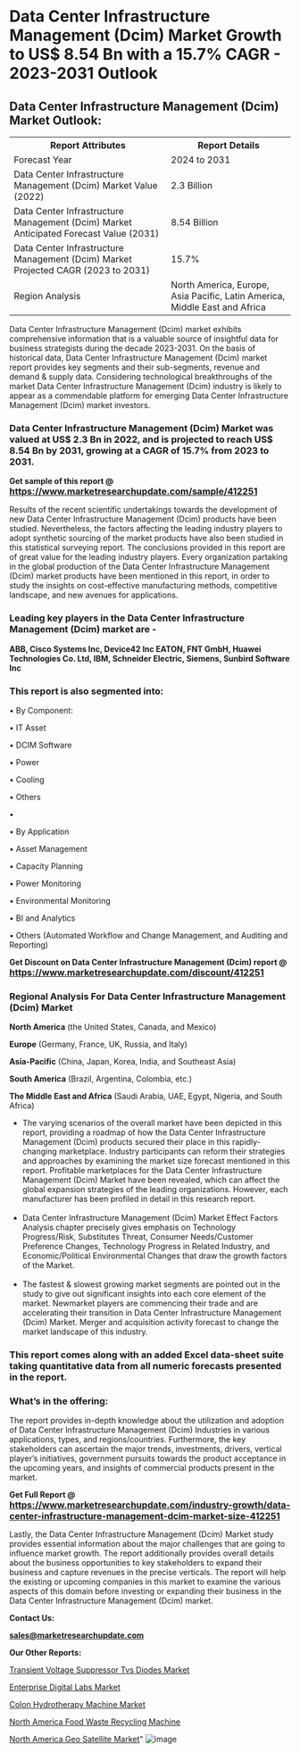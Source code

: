 # Data Center Infrastructure Management (Dcim) Market Growth to US$ 8.54 Bn with a 15.7% CAGR - 2023-2031 Outlook

<html>
<body>

<h2>Data Center Infrastructure Management (Dcim) Market Outlook:</h2>

<table>
  <tr>
    <th>Report Attributes</th>
    <th>Report Details</th>
  </tr>
  <tr>
    <td>Forecast Year</td>
    <td>2024 to 2031</td>
  </tr>
  <tr>
    <td>Data Center Infrastructure Management (Dcim) Market Value (2022)</td>
    <td>2.3 Billion</td>
  </tr>
  <tr>
    <td>Data Center Infrastructure Management (Dcim) Market Anticipated Forecast Value (2031)</td>
    <td>8.54 Billion</td>
  </tr>
  <tr>
    <td>Data Center Infrastructure Management (Dcim) Market Projected CAGR (2023 to 2031)</td>
    <td>15.7%</td>
  </tr>
  <tr>
    <td>Region Analysis</td>
    <td>North America, Europe, Asia Pacific, Latin America, Middle East and Africa</td>
  </tr>
</table>

</body>
</html>

Data Center Infrastructure Management (Dcim) market exhibits comprehensive information that is a valuable source of insightful data for business strategists during the decade 2023-2031. On the basis of historical data, Data Center Infrastructure Management (Dcim) market report provides key segments and their sub-segments, revenue and demand &amp; supply data. Considering technological breakthroughs of the market Data Center Infrastructure Management (Dcim) industry is likely to appear as a commendable platform for emerging Data Center Infrastructure Management (Dcim) market investors.

<strong><h3>Data Center Infrastructure Management (Dcim) Market was valued at US$ 2.3 Bn in 2022, and is projected to reach US$ 8.54 Bn by 2031, growing at a CAGR of 15.7% from 2023 to 2031.</h3></strong>

<strong>Get sample of this report @ <a href=https://www.marketresearchupdate.com/sample/412251><font size=3 color=#0000ff>https://www.marketresearchupdate.com/sample/412251</font></a></strong>

Results of the recent scientific undertakings towards the development of new Data Center Infrastructure Management (Dcim) products have been studied. Nevertheless, the factors affecting the leading industry players to adopt synthetic sourcing of the market products have also been studied in this statistical surveying report. The conclusions provided in this report are of great value for the leading industry players. Every organization partaking in the global production of the Data Center Infrastructure Management (Dcim) market products have been mentioned in this report, in order to study the insights on cost-effective manufacturing methods, competitive landscape, and new avenues for applications.

<strong><h3>Leading key players in the Data Center Infrastructure Management (Dcim) market are -</h3></strong>

<strong>ABB, Cisco Systems Inc, Device42 Inc EATON, FNT GmbH, Huawei Technologies Co. Ltd, IBM, Schneider Electric, Siemens, Sunbird Software Inc</strong>

<strong><h3>This report is also segmented into:</h3></strong>

• By Component:

• IT Asset

• DCIM Software

• Power

• Cooling

• Others

• 

• By Application

• Asset Management

• Capacity Planning

• Power Monitoring

• Environmental Monitoring

• BI and Analytics

• Others (Automated Workflow and Change Management, and Auditing and Reporting)

<strong>Get Discount on Data Center Infrastructure Management (Dcim) report @ <a href=https://www.marketresearchupdate.com/discount/412251><font size=3 color=#0000ff>https://www.marketresearchupdate.com/discount/412251</font></a></strong>

<strong><h3>Regional Analysis For Data Center Infrastructure Management (Dcim) Market</h3></strong>

<strong>North America</strong> (the United States, Canada, and Mexico)

<strong>Europe</strong> (Germany, France, UK, Russia, and Italy)

<strong>Asia-Pacific</strong> (China, Japan, Korea, India, and Southeast Asia)

<strong>South America</strong> (Brazil, Argentina, Colombia, etc.)

<strong>The Middle East and Africa</strong> (Saudi Arabia, UAE, Egypt, Nigeria, and South Africa)

<ul>
  <li>The varying scenarios of the overall market have been depicted in this report, providing a roadmap of how the Data Center Infrastructure Management (Dcim) products secured their place in this rapidly-changing marketplace. Industry participants can reform their strategies and approaches by examining the market size forecast mentioned in this report. Profitable marketplaces for the Data Center Infrastructure Management (Dcim) Market have been revealed, which can affect the global expansion strategies of the leading organizations. However, each manufacturer has been profiled in detail in this research report.</li><br>
  <li>Data Center Infrastructure Management (Dcim) Market Effect Factors Analysis chapter precisely gives emphasis on Technology Progress/Risk, Substitutes Threat, Consumer Needs/Customer Preference Changes, Technology Progress in Related Industry, and Economic/Political Environmental Changes that draw the growth factors of the Market.</li><br>
  <li>The fastest &amp; slowest growing market segments are pointed out in the study to give out significant insights into each core element of the market. Newmarket players are commencing their trade and are accelerating their transition in Data Center Infrastructure Management (Dcim) Market. Merger and acquisition activity forecast to change the market landscape of this industry.</li>
</ul>
<strong><h3>This report comes along with an added Excel data-sheet suite taking quantitative data from all numeric forecasts presented in the report.</h3></strong>

<strong><h3>What’s in the offering:</h3></strong> The report provides in-depth knowledge about the utilization and adoption of Data Center Infrastructure Management (Dcim) Industries in various applications, types, and regions/countries. Furthermore, the key stakeholders can ascertain the major trends, investments, drivers, vertical player’s initiatives, government pursuits towards the product acceptance in the upcoming years, and insights of commercial products present in the market.

<strong>Get Full Report @ <a href=https://www.marketresearchupdate.com/industry-growth/data-center-infrastructure-management-dcim-market-size-412251><font size=3 color=#0000ff>https://www.marketresearchupdate.com/industry-growth/data-center-infrastructure-management-dcim-market-size-412251</font></a></strong>

Lastly, the Data Center Infrastructure Management (Dcim) Market study provides essential information about the major challenges that are going to influence market growth. The report additionally provides overall details about the business opportunities to key stakeholders to expand their business and capture revenues in the precise verticals. The report will help the existing or upcoming companies in this market to examine the various aspects of this domain before investing or expanding their business in the Data Center Infrastructure Management (Dcim) market.

<strong>Contact Us:</strong>

<strong>sales@marketresearchupdate.com</strong>

<strong>Our Other Reports:</strong>

<a href=https://www.linkedin.com/pulse/transient-voltage-suppressor-tvs-diodes-market>Transient Voltage Suppressor Tvs Diodes Market</a>

<a href=https://www.linkedin.com/pulse/enterprise-digital-labs-market-current-business>Enterprise Digital Labs Market</a>

<a href=https://www.linkedin.com/pulse/colon-hydrotherapy-machine-market-2023-remarking>Colon Hydrotherapy Machine Market</a>

<a href=https://www.linkedin.com/pulse/north-america-food-waste-recycling-machine>North America Food Waste Recycling Machine</a>

<a href=https://www.linkedin.com/pulse/north-america-geo-satellite-market-2023-current-1f>North America Geo Satellite Market</a>"
![image](https://github.com/Ankan-2/Market-Research-News/assets/158291571/11b8fc14-d37d-4978-847b-c33b92b2edef)
